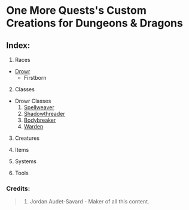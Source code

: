 # One More Quests's Custom Creations for Dungeons & Dragons

## Index:

1. Races
  - [Drowr](https://github.com/MysticalSquirrel/DnD-Custom-Creations/blob/master/Custom%20Races/Drowr.md)
    - Firstborn

2. Classes
  - Drowr Classes
    1. [Spellweaver](https://github.com/MysticalSquirrel/DnD-Custom-Creations/blob/master/Custom%20Classes/Drowr%20Classes/Spellweaver.md)
    2. [Shadowthreader](https://github.com/MysticalSquirrel/DnD-Custom-Creations/blob/master/Custom%20Classes/Drowr%20Classes/Shadowthreader.md)
    3. [Bodybreaker](https://github.com/MysticalSquirrel/DnD-Custom-Creations/blob/master/Custom%20Classes/Drowr%20Classes/Bodybreaker.md)
    4. [Warden](https://github.com/MysticalSquirrel/DnD-Custom-Creations/blob/master/Custom%20Classes/Drowr%20Classes/Warden.md)

3. Creatures

4. Items

5. Systems

6. Tools

### Credits:

> 1. Jordan Audet-Savard - Maker of all this content.
